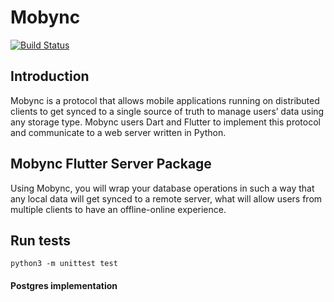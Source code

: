 # Mobync

[![Build Status](https://travis-ci.com/mobync/python-server.svg?branch=master)](https://travis-ci.com/mobync/python-server)

## Introduction

Mobync is a protocol that allows mobile applications running on distributed clients to get synced to a single source of truth to manage users’ data using any storage type. Mobync users Dart and Flutter to implement this protocol and communicate to a web server written in Python.

## Mobync Flutter Server Package

Using Mobync, you will wrap your database operations in such a way that any local data will get synced to a remote server, what will allow users from multiple clients to have an offline-online experience.

## Run tests

```buildoutcfg
python3 -m unittest test
```

#### Postgres implementation
